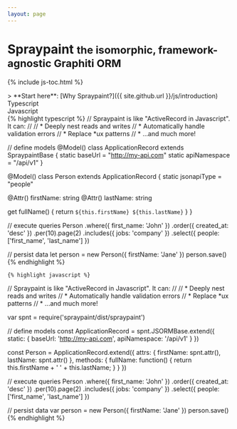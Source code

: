 ```yaml
---
layout: page
---
```


<h1>
  Spraypaint
  <small>the isomorphic, framework-agnostic Graphiti ORM</small>
</h1>

{% include js-toc.html %}

<div markdown="1" class="col-md-8 col-md-offset-1">
  > **Start here**: [Why Spraypaint?]({{ site.github.url }}/js/introduction)

  <div class="tabs">
    <div class="tab typescript">
      <span>Typescript</span>
    </div>
    <div class="tab javascript">
      <span>Javascript</span>
    </div>
  </div>
  <div markdown="1" class="code-tabs">
    {% highlight typescript %}
// Spraypaint is like "ActiveRecord in Javascript". It can:
//
// * Deeply nest reads and writes
// * Automatically handle validation errors
// * Replace *ux patterns
// * ...and much more!

// define models
@Model()
class ApplicationRecord extends SpraypaintBase {
  static baseUrl = "http://my-api.com"
  static apiNamespace = "/api/v1"
}

@Model()
class Person extends ApplicationRecord {
  static jsonapiType = "people"

  @Attr() firstName: string
  @Attr() lastName: string

  get fullName() {
    return `${this.firstName} ${this.lastName}`
  }
}

// execute queries
Person
  .where({ first_name: 'John' })
  .order({ created_at: 'desc' })
  .per(10).page(2)
  .includes({ jobs: 'company' })
  .select({ people: ['first_name', 'last_name'] })

// persist data
let person = new Person({ firstName: 'Jane' })
person.save()
    {% endhighlight %}

    {% highlight javascript %}
// Spraypaint is like "ActiveRecord in Javascript". It can:
//
// * Deeply nest reads and writes
// * Automatically handle validation errors
// * Replace *ux patterns
// * ...and much more!

var spnt = require('spraypaint/dist/spraypaint')

// define models
const ApplicationRecord = spnt.JSORMBase.extend({
  static: {
    baseUrl: 'http://my-api.com',
    apiNamespace: '/api/v1'
  }
})

const Person = ApplicationRecord.extend({
  attrs: {
    firstName: spnt.attr(),
    lastName: spnt.attr()
  },
  methods: {
    fullName: function() {
      return this.firstName + ' ' + this.lastName;
    }
  }
})

// execute queries
Person
  .where({ first_name: 'John' })
  .order({ created_at: 'desc' })
  .per(10).page(2)
  .includes({ jobs: 'company' })
  .select({ people: ['first_name', 'last_name'] })

// persist data
var person = new Person({ firstName: 'Jane' })
person.save()
    {% endhighlight %}
  </div>
</div>
